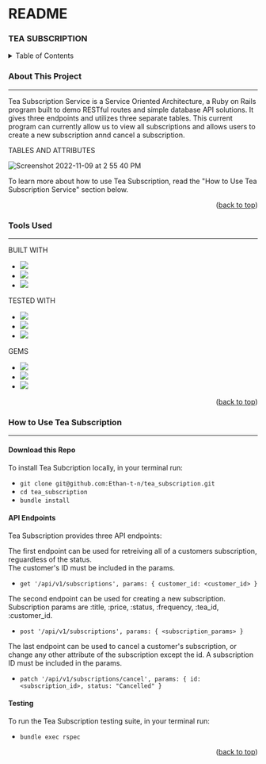 # README

### TEA SUBSCRIPTION

<!-- TABLE OF CONTENTS -->
<details>
  <summary>Table of Contents</summary>
  <ol>
    <li>
      <a href="#about-this-project">About This Project</a>
      <ul>
        <li><a href="#tools-used">Tools Used</a></li>
      </ul>
    </li>
    <li>
      <a href="#how-to-use-tea-subscription">How to Use Tea Subscription Service</a>
      <ul>
        <li><a href="#download-this-repo">Download this Repo</a></li>
        <li><a href="#api-endpoints">API Endpoints</a></li>
        <li><a href="#testing">Testing</a></li>
      </ul>
  </ol>  
</details>

<!-- ABOUT THIS PROJECT -->
### About This Project
---
Tea Subscription Service is a Service Oriented Architecture, a Ruby on Rails program built to demo RESTful routes and simple database API solutions. It gives three endpoints and utilizes three separate tables. This current program can currently allow us to view all subscriptions and allows users to create a new subscription annd cancel a subscription.

TABLES AND ATTRIBUTES </br>

![Screenshot 2022-11-09 at 2 55 40 PM](https://user-images.githubusercontent.com/102835975/200950755-6c897088-6ede-497c-9932-e9a6de5b23a6.png)


To learn more about how to use Tea Subscription, read the "How to Use Tea Subscription Service" section below. 

<p align="right">(<a href="#top">back to top</a>)</p>

<!-- TOOLS USED -->
### Tools Used 
---

BUILT WITH 
* [<img src="https://img.shields.io/badge/Ruby-CC342D?style=for-the-badge&logo=ruby&logoColor=white"/>](https://www.ruby-lang.org/en/) <br>
* [<img src="https://img.shields.io/badge/Ruby_on_Rails-CC0000?style=for-the-badge&logo=ruby-on-rails&logoColor=white"/>](https://rubyonrails.org/) <br>
* [<img src="https://img.shields.io/badge/Postman-FF6C37?style=for-the-badge&logo=Postman&logoColor=white"/>](https://www.postman.com/product/what-is-postman/)<br>


TESTED WITH
* [<img src="https://img.shields.io/badge/-RSpec-red"/>](https://rspec.info/) <br>
* [<img src="https://img.shields.io/badge/-pry-brightgreen"/>](https://pry.github.io/)
* [<img src="https://img.shields.io/badge/-SimpleCov-yellow"/>](https://github.com/simplecov-ruby/simplecov)

GEMS 

* [<img src="https://img.shields.io/badge/-jsonapi--serializer-brightgreen"/>](https://github.com/jsonapi-serializer/jsonapi-serializer)
* [<img src="https://img.shields.io/badge/-Factory__Bot-brightgreen"/>](https://github.com/thoughtbot/factory_bot_rails)
* [<img src="https://img.shields.io/badge/-Faker-brightgreen"/>](https://github.com/faker-ruby/faker)

<p align="right">(<a href="#top">back to top</a>)</p>

<!-- HOW TO USE TEA SUBSCRIPTION -->
### How to Use Tea Subscription
---

#### Download this Repo 
To install Tea Subcription locally, in your terminal run: </br>
* `git clone git@github.com:Ethan-t-n/tea_subscription.git`
* `cd tea_subscription` 
* `bundle install`

#### API Endpoints 
Tea Subscription provides three API endpoints: </br>

The first endpoint can be used for retreiving all of a customers subscription, reguardless of the status. </br>
The customer's ID must be included in the params.</br>

- `get '/api/v1/subscriptions', params: { customer_id: <customer_id> }`

The second endpoint can be used for creating a new subscription. </br>
  Subscription params are :title, :price, :status, :frequency, :tea_id, :customer_id.</br>

- `post '/api/v1/subscriptions', params: { <subscription_params> }`

The last endpoint can be used to cancel a customer's subscription, or change any other attribute of the subscription except the id. A subscription ID must be included in the params. </br>

- `patch '/api/v1/subscriptions/cancel', params: { id: <subscription_id>, status: "Cancelled" }` 

#### Testing 
To run the Tea Subscription testing suite, in your terminal run: 
* `bundle exec rspec`

<p align="right">(<a href="#top">back to top</a>)</p>


